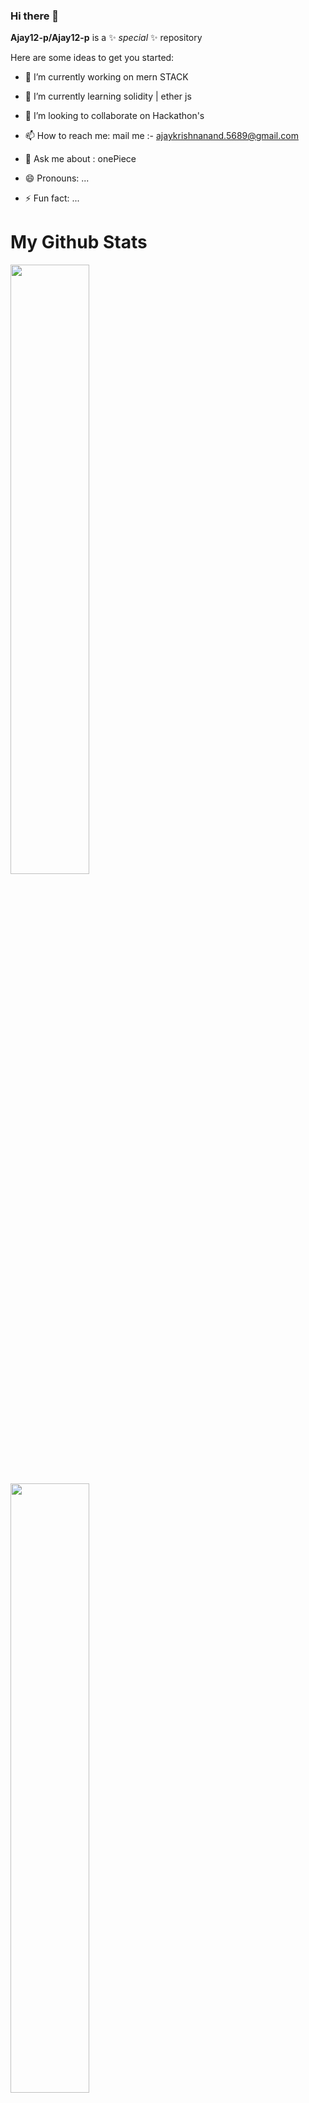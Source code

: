 


### Hi there 👋


**Ajay12-p/Ajay12-p** is a ✨ _special_ ✨ repository 

Here are some ideas to get you started:

- 🔭 I’m currently working on mern STACK
- 🌱 I’m currently learning solidity | ether js 
- 👯 I’m looking to collaborate on Hackathon's
- 📫 How to reach me: mail me :- ajaykrishnanand.5689@gmail.com
- 💬 Ask me about : onePiece

- 😄 Pronouns: ...
- ⚡ Fun fact: ...


# My Github Stats
<img class="img" style="height:auto; width:50%;" src="https://github-readme-stats.vercel.app/api?username=Ajay12-p&theme=radical&show_icons=true&count_private=true" />
<img class="img" style="height:auto; width:50%;" src="https://github-readme-stats.vercel.app/api/top-langs/?username=Ajay12-p&theme=radical&layout=compact" />

# Github Streak
<img src="https://github-readme-streak-stats.herokuapp.com/?user=Ajay12-p&theme=radical" width=400 align="center" />


# GitHub Activity Graph:
![GitHub activity graph](https://activity-graph.herokuapp.com/graph?username=Ajay12-p&hide_border=true&theme=material-palenight)
</div>
